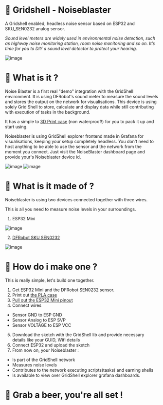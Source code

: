 # :loudspeaker: Gridshell - Noiseblaster

A Gridshell enabled, headless noise sensor based on ESP32 and SKU_SEN0232 analog sensor.

_Sound level meters are widely used in environmental noise detection, such as highway noise monitoring station, room noise monitoring and so on. 
It’s time for you to DIY a sound level detector to protect your hearing._

![image](https://github.com/invpe/GridShell/assets/106522950/c11a6805-4e6a-4681-aaf9-5ca4ecb0d961)



# :mag_right: What is it ?

Noise Blaster is a first real "demo" integration with the GridShell environment.
It is using DFRobot's sound meter to measure the sound levels and stores the output on the network for visualisations.
This device is using solely Grid Shell to store, calculate and display data while still contributing with execution of tasks in the background.

It has a simple to [3D Print case](https://github.com/invpe/GridShell/blob/main/Sources/Integrations/NoiseBlaster/NoiseBlaster.stl) (non waterproof!) for you to pack it up and start using.

Noiseblaster is using GridShell explorer frontend made in Grafana for visualisations, keeping your setup completely headless.
You don't need to host anything to be able to use the sensor and the network from the moment you connect.
Just visit the NoiseBlaster dashboard page and provide your's Noiseblaster device id.

![image](https://github.com/invpe/GridShell/assets/106522950/4e065f89-2d81-4450-92b1-eadd964ef72b)
![image](https://github.com/invpe/GridShell/assets/106522950/3dc06ae8-b28f-44f4-9bfc-2c2ec2ab4950)



# :art: What is it made of ?

Noiseblaster is using two devices connected together with three wires.

This is all you need to measure noise levels in your surroundings.

1. ESP32 Mini

![image](https://github.com/invpe/GridShell/assets/106522950/c331718f-63d7-4223-bdf3-f12eba790483)

2. [DFRobot SKU SEN0232](https://wiki.dfrobot.com/Gravity__Analog_Sound_Level_Meter_SKU_SEN0232) 

![image](https://github.com/invpe/GridShell/assets/106522950/9fe0d047-b72c-452d-800d-63c8739f100b)

# :pizza: How do i make one ?

This is really simple, let's build one together.

1. Get ESP32 Mini and the DFRobot SEN0232 sensor.
2. Print out [the PLA case](https://github.com/invpe/GridShell/blob/main/Sources/Integrations/NoiseBlaster/NoiseBlaster.stl)
3. [Pull out the ESP32 Mini pinout](https://nettigo.eu/products/wifi-bluetooth-module-esp32-d1-mini)
4. Connect wires 

- Sensor GND to ESP GND
- Sensor Analog to ESP SVP
- Sensor VOLTAGE to ESP VCC

5. Download the sketch with the GridShell lib and provide necessary details like your GUID, Wifi details
7. Connect ESP32 and upload the sketch
8. From now on, your Noiseblaster :

- Is part of the GridShell network
- Measures noise levels
- Contributes to the network executing scripts(tasks) and earning shells
- Is available to view over GridShell explorer grafana dashboards.

# :beer: Grab a beer, you're all set !
